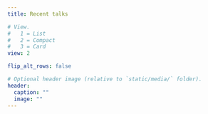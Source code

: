 ```yaml
---
title: Recent talks

# View.
#   1 = List
#   2 = Compact
#   3 = Card
view: 2

flip_alt_rows: false

# Optional header image (relative to `static/media/` folder).
header:
  caption: ""
  image: ""
---
```


